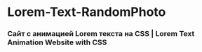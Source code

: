 # Lorem-Text-RandomPhoto
 
### Сайт с анимацией Lorem текста на CSS | Lorem Text Animation Website with CSS
